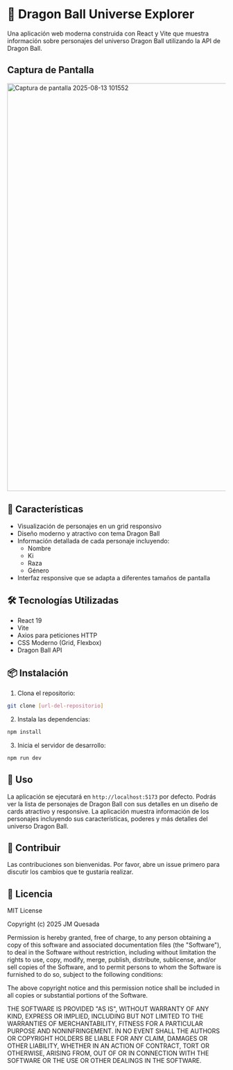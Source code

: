 # 🐉 Dragon Ball Universe Explorer

Una aplicación web moderna construida con React y Vite que muestra información sobre personajes del universo Dragon Ball utilizando la API de Dragon Ball.

## Captura de Pantalla

<img width="1489" height="938" alt="Captura de pantalla 2025-08-13 101552" src="https://github.com/user-attachments/assets/68266240-b3a3-4345-8dac-fb49ae3bf0e1" />

## 🚀 Características

- Visualización de personajes en un grid responsivo
- Diseño moderno y atractivo con tema Dragon Ball
- Información detallada de cada personaje incluyendo:
  - Nombre
  - Ki
  - Raza
  - Género
- Interfaz responsive que se adapta a diferentes tamaños de pantalla

## 🛠️ Tecnologías Utilizadas

- React 19
- Vite
- Axios para peticiones HTTP
- CSS Moderno (Grid, Flexbox)
- Dragon Ball API

## 📦 Instalación

1. Clona el repositorio:
```bash
git clone [url-del-repositorio]
```

2. Instala las dependencias:
```bash
npm install
```

3. Inicia el servidor de desarrollo:
```bash
npm run dev
```

## 🔧 Uso

La aplicación se ejecutará en `http://localhost:5173` por defecto. Podrás ver la lista de personajes de Dragon Ball con sus detalles en un diseño de cards atractivo y responsive. La aplicación muestra información de los personajes incluyendo sus características, poderes y más detalles del universo Dragon Ball.

## 🤝 Contribuir

Las contribuciones son bienvenidas. Por favor, abre un issue primero para discutir los cambios que te gustaría realizar.

## 📄 Licencia

MIT License

Copyright (c) 2025 JM Quesada

Permission is hereby granted, free of charge, to any person obtaining a copy
of this software and associated documentation files (the "Software"), to deal
in the Software without restriction, including without limitation the rights
to use, copy, modify, merge, publish, distribute, sublicense, and/or sell
copies of the Software, and to permit persons to whom the Software is
furnished to do so, subject to the following conditions:

The above copyright notice and this permission notice shall be included in all
copies or substantial portions of the Software.

THE SOFTWARE IS PROVIDED "AS IS", WITHOUT WARRANTY OF ANY KIND, EXPRESS OR
IMPLIED, INCLUDING BUT NOT LIMITED TO THE WARRANTIES OF MERCHANTABILITY,
FITNESS FOR A PARTICULAR PURPOSE AND NONINFRINGEMENT. IN NO EVENT SHALL THE
AUTHORS OR COPYRIGHT HOLDERS BE LIABLE FOR ANY CLAIM, DAMAGES OR OTHER
LIABILITY, WHETHER IN AN ACTION OF CONTRACT, TORT OR OTHERWISE, ARISING FROM,
OUT OF OR IN CONNECTION WITH THE SOFTWARE OR THE USE OR OTHER DEALINGS IN THE
SOFTWARE.
